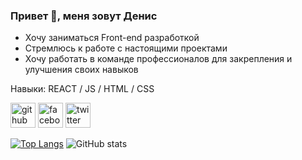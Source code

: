 ### Привет 👋, меня зовут Денис
* Хочу заниматься Front-end разработкой 
* Стремлюсь к работе с настоящими проектами 
* Хочу работать в команде профессионалов для закрепления и улучшения своих навыков  

Навыки:
REACT / JS / HTML / СSS



[<img src='https://cdn.jsdelivr.net/npm/simple-icons@3.0.1/icons/github.svg' alt='github' height='40'>](https://github.com/RexSatanas)  [<img src='https://cdn.jsdelivr.net/npm/simple-icons@3.0.1/icons/facebook.svg' alt='facebook' height='40'>](https://www.facebook.com/https://www.facebook.com/SatanasRex)  [<img src='https://cdn.jsdelivr.net/npm/simple-icons@3.0.1/icons/twitter.svg' alt='twitter' height='40'>](https://twitter.com/RexSatanas)  

[![Top Langs](https://github-readme-stats.vercel.app/api/top-langs/?username=RexSatanas)](https://github.com/anuraghazra/github-readme-stats)
![GitHub stats](https://github-readme-stats.vercel.app/api?username=RexSatanas&show_icons=true)  


